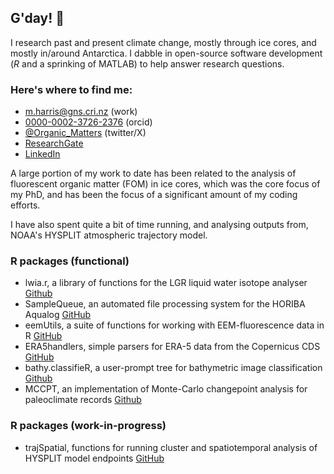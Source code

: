 
## G'day! :wave:
I research past and present climate change, mostly through ice cores, and mostly in/around Antarctica. I dabble in open-source software development (*R* and a sprinking of MATLAB) to help answer research questions.

### Here's where to find me: 
  - [m.harris@gns.cri.nz](mailto:m.harris@gns.cri.nz) (work)
  - [0000-0002-3726-2376](https://orcid.org/0000-0002-3726-2376) (orcid)
  - [@Organic_Matters](https://twitter.com/Organic_Matters) (twitter/X)
  - [ResearchGate](https://www.researchgate.net/profile/Matthew-Harris-27) 
  - [LinkedIn](https://www.linkedin.com/in/matthewrpharris/)

A large portion of my work to date has been related to the analysis of fluorescent organic matter (FOM) in ice cores, which was the core focus of my PhD, and has been the focus of a significant amount of my coding efforts. 

I have also spent quite a bit of time running, and analysing outputs from, NOAA's HYSPLIT atmospheric trajectory model.

### R packages (functional)
  - lwia.r, a library of functions for the LGR liquid water isotope analyser [Github](https://github.com/MRPHarris/lwia.r)
  - SampleQueue, an automated file processing system for the HORIBA Aqualog [GitHub](https://github.com/MRPHarris/SampleQueue)
  - eemUtils, a suite of functions for working with EEM-fluorescence data in R [GitHub](https://github.com/MRPHarris/eemutils)
  - ERA5handlers, simple parsers for ERA-5 data from the Copernicus CDS [GitHub](https://github.com/MRPHarris/ERA5handlers)
  - bathy.classifieR, a user-prompt tree for bathymetric image classification [Github](https://github.com/MRPHarris/bathy.classifieR)
  - MCCPT, an implementation of Monte-Carlo changepoint analysis for paleoclimate records [Github](https://github.com/h-cadd/MCCPT)

### R packages (work-in-progress)
  - trajSpatial, functions for running cluster and spatiotemporal analysis of HYSPLIT model endpoints [GitHub](https://github.com/MRPHarris/trajSpatial)
